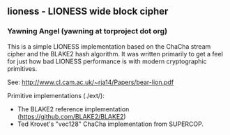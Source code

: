 ## lioness - LIONESS wide block cipher
### Yawning Angel (yawning at torproject dot org)

This is a simple LIONESS implementation based on the ChaCha stream cipher and
the BLAKE2 hash algorithm.  It was written primarily to get a feel for just how
bad LIONESS performance is with modern cryptographic primitives.

See: http://www.cl.cam.ac.uk/~rja14/Papers/bear-lion.pdf

Primitive implementations (./ext/):
 * The BLAKE2 reference implementation (https://github.com/BLAKE2/BLAKE2)
 * Ted Krovet's "vec128" ChaCha implementation from SUPERCOP.

